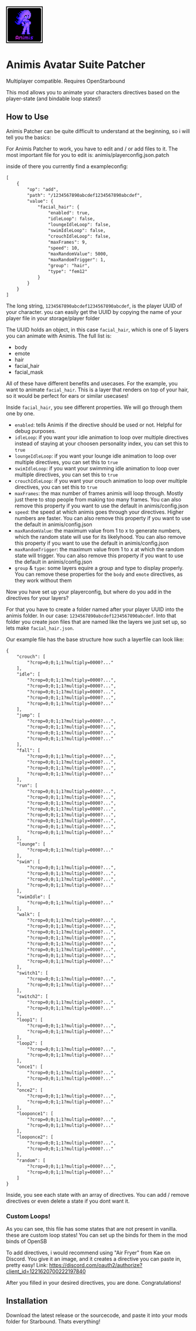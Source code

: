 ![Animis Logo](https://github.com/Lonaasan/Animis/blob/main/logo.png)
# Animis Avatar Suite Patcher
Multiplayer compatible. Requires OpenStarbound

This mod allows you to animate your characters directives based on the player-state (and bindable loop states!)

## How to Use
Animis Patcher can be quite difficult to understand at the beginning, so i will tell you the basics:

For Animis Patcher to work, you have to edit and / or add files to it. The most important file for you to edit is:
animis/playerconfig.json.patch

inside of there you currently find a exampleconfig:
```
[
    {
        "op": "add",
        "path": "/1234567890abcdef1234567890abcdef",
        "value": {
            "facial_hair": {
                "enabled": true,
                "idleLoop": false,
                "loungeIdleLoop": false,
                "swimIdleLoop": false,
                "crouchIdleLoop": false,
                "maxFrames": 9,
                "speed": 10,
                "maxRandomValue": 5000,
                "maxRandomTrigger": 1,
                "group": "hair",
                "type": "fem12"
            }
        }
    }
]
```
The long string, `1234567890abcdef1234567890abcdef`, is the player UUID of your character. you can easily get the UUID by copying the name of your player file in your storage/player folder

The UUID holds an object, in this case `facial_hair`, which is one of 5 layers you can animate with Animis. The full list is:

- body
- emote
- hair
- facial_hair
- facial_mask

All of these have different benefits and usecases. For the example, you want to animate `facial_hair`. This is a layer that renders on top of your hair, so it would be perfect for ears or similar usecases!

Inside `facial_hair`, you see different properties. We will go through them one by one.

- `enabled`: tells Animis if the directive should be used or not. Helpful for debug purposes.
- `idleLoop`: if you want your idle animation to loop over multiple directives instead of staying at your choosen personality index, you can set this to `true`
- `loungeIdleLoop`: if you want your lounge idle animation to loop over multiple directives, you can set this to `true`
- `swimIdleLoop`: if you want your swimming idle animation to loop over multiple directives, you can set this to `true`
- `crouchIdleLoop`: if you want your crouch animation to loop over multiple directives, you can set this to `true`
- `maxFrames`: the max number of frames animis will loop through. Mostly just there to stop people from making too many frames. You can also remove this property if you want to use the default in animis/config.json
- `speed`: the speed at which animis goes through your directives. Higher numbers are faster. You can also remove this property if you want to use the default in animis/config.json
- `maxRandomValue`: the maximum value from 1 to x to generate numbers, which the random state will use for its likelyhood. You can also remove this property if you want to use the default in animis/config.json
- `maxRandomTrigger`: the maximum value from 1 to x at which the random state will trigger. You can also remove this property if you want to use the default in animis/config.json
- `group` & `type`: some layers equire a group and type to display properly. You can remove these properties for the `body` and `emote` directives, as they work without them

Now you have set up your playerconfig, but where do you add in the directives for your layers?

For that you have to create a folder named after your player UUID into the animis folder. In our case: `1234567890abcdef1234567890abcdef`.
Into that folder you create json files that are named like the layers we just set up, so lets make `facial_hair.json`.

Our example file has the base structure how such a layerfile can look like:

```
{
    "crouch": [
        "?crop=0;0;1;1?multiply=0000?..."
    ],
    "idle": [
        "?crop=0;0;1;1?multiply=0000?...",
        "?crop=0;0;1;1?multiply=0000?...",
        "?crop=0;0;1;1?multiply=0000?...",
        "?crop=0;0;1;1?multiply=0000?...",
        "?crop=0;0;1;1?multiply=0000?..."
    ],
    "jump": [
        "?crop=0;0;1;1?multiply=0000?...",
        "?crop=0;0;1;1?multiply=0000?...",
        "?crop=0;0;1;1?multiply=0000?...",
        "?crop=0;0;1;1?multiply=0000?..."
    ],
    "fall": [
        "?crop=0;0;1;1?multiply=0000?...",
        "?crop=0;0;1;1?multiply=0000?...",
        "?crop=0;0;1;1?multiply=0000?...",
        "?crop=0;0;1;1?multiply=0000?..."
    ],
    "run": [
        "?crop=0;0;1;1?multiply=0000?...",
        "?crop=0;0;1;1?multiply=0000?...",
        "?crop=0;0;1;1?multiply=0000?...",
        "?crop=0;0;1;1?multiply=0000?...",
        "?crop=0;0;1;1?multiply=0000?...",
        "?crop=0;0;1;1?multiply=0000?...",
        "?crop=0;0;1;1?multiply=0000?...",
        "?crop=0;0;1;1?multiply=0000?..."
    ],
    "lounge": [
        "?crop=0;0;1;1?multiply=0000?..."
    ],
    "swim": [
        "?crop=0;0;1;1?multiply=0000?...",
        "?crop=0;0;1;1?multiply=0000?...",
        "?crop=0;0;1;1?multiply=0000?...",
        "?crop=0;0;1;1?multiply=0000?..."
    ],
    "swimIdle": [
        "?crop=0;0;1;1?multiply=0000?..."
    ],
    "walk": [
        "?crop=0;0;1;1?multiply=0000?...",
        "?crop=0;0;1;1?multiply=0000?...",
        "?crop=0;0;1;1?multiply=0000?...",
        "?crop=0;0;1;1?multiply=0000?...",
        "?crop=0;0;1;1?multiply=0000?...",
        "?crop=0;0;1;1?multiply=0000?...",
        "?crop=0;0;1;1?multiply=0000?...",
        "?crop=0;0;1;1?multiply=0000?..."
    ],
    "switch1": [
        "?crop=0;0;1;1?multiply=0000?...",
        "?crop=0;0;1;1?multiply=0000?..."
    ],
    "switch2": [
        "?crop=0;0;1;1?multiply=0000?...",
        "?crop=0;0;1;1?multiply=0000?..."
    ],
    "loop1": [
        "?crop=0;0;1;1?multiply=0000?...",
        "?crop=0;0;1;1?multiply=0000?..."
    ],
    "loop2": [
        "?crop=0;0;1;1?multiply=0000?...",
        "?crop=0;0;1;1?multiply=0000?..."
    ],
    "once1": [
        "?crop=0;0;1;1?multiply=0000?...",
        "?crop=0;0;1;1?multiply=0000?..."
    ],
    "once2": [
        "?crop=0;0;1;1?multiply=0000?...",
        "?crop=0;0;1;1?multiply=0000?..."
    ],
    "looponce1": [
        "?crop=0;0;1;1?multiply=0000?...",
        "?crop=0;0;1;1?multiply=0000?..."
    ],
    "looponce2": [
        "?crop=0;0;1;1?multiply=0000?...",
        "?crop=0;0;1;1?multiply=0000?..."
    ],
    "random": [
        "?crop=0;0;1;1?multiply=0000?...",
        "?crop=0;0;1;1?multiply=0000?..."
    ]
}
```

Inside, you see each state with an array of directives.
You can add / remove directives or even delete a state if you dont want it.

### Custom Loops!
As you can see, this file has some states that are not present in vanilla. these are custom loop states! You can set up the binds for them in the mod binds of OpenSB

To add directives, i would recommend using "Air Fryer" from Kae on Discord. You give it an image, and it creates a directive you can paste in, pretty easy!
Link: https://discord.com/oauth2/authorize?client_id=1221620700222197840

After you filled in your desired directives, you are done. Congratulations!

## Installation
Download the latest release or the sourcecode, and paste it into your mods folder for Starbound. Thats everything!
